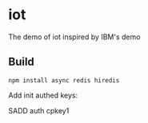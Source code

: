 # iot
The demo of iot inspired by IBM's demo

## Build
```
npm install async redis hiredis
```

Add init authed keys:

SADD auth cpkey1
